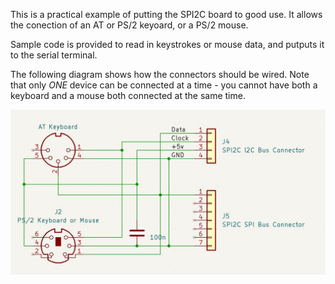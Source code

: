 This is a practical example of putting the SPI2C board to good use. It allows the conection of an AT or PS/2 keyoard, or a PS/2 mouse.

Sample code is provided to read in keystrokes or mouse data, and putputs it to the serial terminal.

The following diagram shows how the connectors should be wired. Note that only *ONE* device can be connected at a time - you cannot have both a keyboard and a mouse both connected at the same time.

![Connector Schematic](Connector%20Schematic.jpg)
